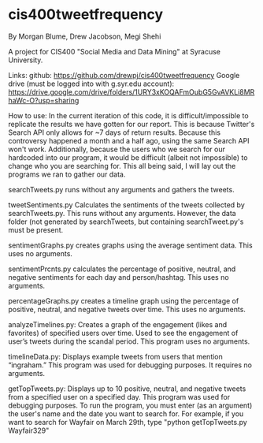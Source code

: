 # cis400tweetfrequency
By Morgan Blume, Drew Jacobson, Megi Shehi

A project for CIS400 "Social Media and Data Mining" at Syracuse University.

Links:
github: https://github.com/drewpj/cis400tweetfrequency
Google drive (must be logged into with g.syr.edu account): https://drive.google.com/drive/folders/1URY3xKOQAFmOubG5GvAVKLi8MRhaWc-O?usp=sharing


How to use:
In the current iteration of this code, it is difficult/impossible to replicate the results we have gotten for our report. This is because Twitter's Search API only allows for ~7 days of return results. Because this controversy happened a month and a half ago, using the same Search API won't work. Additionally, because the users who we search for our hardcoded into our program, it would be difficult (albeit not impossible) to change who you are searching for. 
This all being said, I will lay out the programs we ran to gather our data.

searchTweets.py runs without any arguments and gathers the tweets.

tweetSentiments.py Calculates the sentiments of the tweets collected by searchTweets.py. This runs without any arguments. However, the data folder (not generated by searchTweets, but containing searchTweet.py's must be present. 

sentimentGraphs.py creates graphs using the average sentiment data. This uses no arguments.

sentimentPrcnts.py calculates the percentage of positive, neutral, and negative sentiments for each day and person/hashtag. This uses no arguments.

percentageGraphs.py creates a timeline graph using the percentage of positive, neutral, and negative tweets over time. This uses no arguments.

analyzeTimelines.py: Creates a graph of the engagement (likes and favorites) of specified users over time. Used to see the engagement of user’s tweets during the scandal period. This program uses no arguments.

timelineData.py: Displays example tweets from users that mention “ingraham.” This program was used for debugging purposes. It requires no arguments.

getTopTweets.py: Displays up to 10 positive, neutral, and negative tweets from a specified user on a specified day. This program was used for debugging purposes. To run the program, you must enter (as an argument) the user's name and the date you want to search for. For example, if you want to search for Wayfair on March 29th, type "python getTopTweets.py Wayfair329"
